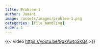 ```yaml
---
title: Problem-1
author: Janani
image: /assets/images/problem-1.png
categories: [file handling]
order: 1
---
```


{{< video https://youtu.be/9gkAwtqSkQs >}}